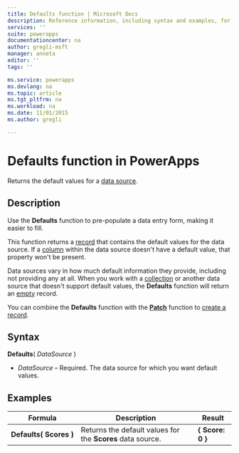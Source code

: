```yaml
---
title: Defaults function | Microsoft Docs
description: Reference information, including syntax and examples, for the Defaults function in PowerApps
services: ''
suite: powerapps
documentationcenter: na
author: gregli-msft
manager: anneta
editor: ''
tags: ''

ms.service: powerapps
ms.devlang: na
ms.topic: article
ms.tgt_pltfrm: na
ms.workload: na
ms.date: 11/01/2015
ms.author: gregli

---
```

# Defaults function in PowerApps
Returns the default values for a [data source](../working-with-data-sources.md).  

## Description
Use the **Defaults** function to pre-populate a data entry form, making it easier to fill.

This function returns a [record](../working-with-tables.md#records) that contains the default values for the data source.  If a [column](../working-with-tables.md#columns) within the data source doesn't have a default value, that property won't be present.

Data sources vary in how much default information they provide, including not providing any at all.  When you work with a [collection](../working-with-data-sources.md#collections) or another data source that doesn't support default values, the **Defaults** function will return an [empty](function-isblank-isempty.md) record.

You can combine the **Defaults** function with the **[Patch](../../functions/function-patch.md)** function to [create a record](../working-with-data-sources.md).

## Syntax
**Defaults**( *DataSource* )

* *DataSource* – Required. The data source for which you want default values.

## Examples
| Formula | Description | Result |
| --- | --- | --- |
| **Defaults(&nbsp;Scores&nbsp;)** |Returns the default values for the **Scores** data source. |**{ Score: 0 }** |

